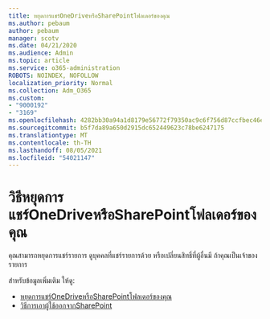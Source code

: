 ```yaml
---
title: หยุดการแชร์OneDriveหรือSharePointโฟลเดอร์ของคุณ
ms.author: pebaum
author: pebaum
manager: scotv
ms.date: 04/21/2020
ms.audience: Admin
ms.topic: article
ms.service: o365-administration
ROBOTS: NOINDEX, NOFOLLOW
localization_priority: Normal
ms.collection: Adm_O365
ms.custom:
- "9000192"
- "3169"
ms.openlocfilehash: 4282bb30a94a1d8179e56772f79350ac9c6f756d87ccfbec46e0418a3cc18612
ms.sourcegitcommit: b5f7da89a650d2915dc652449623c78be6247175
ms.translationtype: MT
ms.contentlocale: th-TH
ms.lasthandoff: 08/05/2021
ms.locfileid: "54021147"
---
```

# <a name="how-to-stop-sharing-onedrive-or-sharepoint-files-or-folders"></a>วิธีหยุดการแชร์OneDriveหรือSharePointโฟลเดอร์ของคุณ

คุณสามารถหยุดการแชร์รายการ ดูบุคคลที่แชร์รายการด้วย หรือเปลี่ยนสิทธิ์ที่ผู้อื่นมี ถ้าคุณเป็นเจ้าของรายการ

สำหรับข้อมูลเพิ่มเติม ให้ดู: 

- [หยุดการแชร์OneDriveหรือSharePointโฟลเดอร์ของคุณ](https://support.office.com/article/stop-sharing-onedrive-or-sharepoint-files-or-folders-or-change-permissions-0a36470f-d7fe-40a0-bd74-0ac6c1e13323)
- [วิธีการเอาผู้ใช้ออกจากSharePoint](/sharepoint/remove-users)
